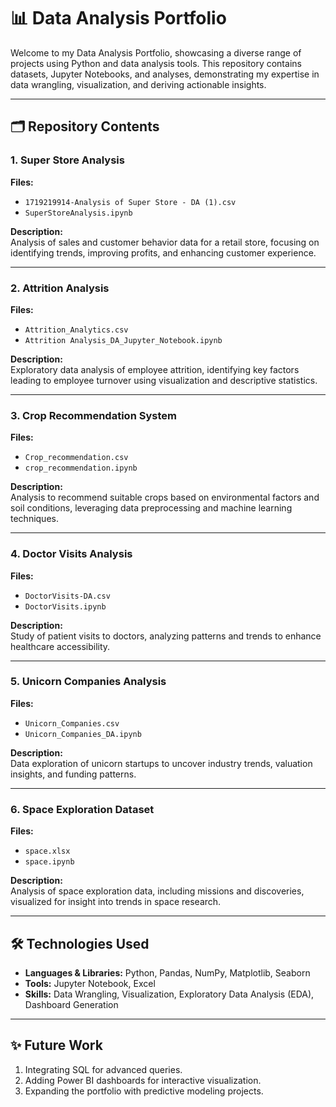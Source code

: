 # 📊 Data Analysis Portfolio

Welcome to my Data Analysis Portfolio, showcasing a diverse range of projects using Python and data analysis tools. This repository contains datasets, Jupyter Notebooks, and analyses, demonstrating my expertise in data wrangling, visualization, and deriving actionable insights.

---

## 🗂️ Repository Contents

### 1. Super Store Analysis
**Files:**
- `1719219914-Analysis of Super Store - DA (1).csv`
- `SuperStoreAnalysis.ipynb`

**Description:**  
Analysis of sales and customer behavior data for a retail store, focusing on identifying trends, improving profits, and enhancing customer experience.

---

### 2. Attrition Analysis
**Files:**
- `Attrition_Analytics.csv`
- `Attrition Analysis_DA_Jupyter_Notebook.ipynb`

**Description:**  
Exploratory data analysis of employee attrition, identifying key factors leading to employee turnover using visualization and descriptive statistics.

---

### 3. Crop Recommendation System
**Files:**
- `Crop_recommendation.csv`
- `crop_recommendation.ipynb`

**Description:**  
Analysis to recommend suitable crops based on environmental factors and soil conditions, leveraging data preprocessing and machine learning techniques.

---

### 4. Doctor Visits Analysis
**Files:**
- `DoctorVisits-DA.csv`
- `DoctorVisits.ipynb`

**Description:**  
Study of patient visits to doctors, analyzing patterns and trends to enhance healthcare accessibility.

---

### 5. Unicorn Companies Analysis
**Files:**
- `Unicorn_Companies.csv`
- `Unicorn_Companies_DA.ipynb`

**Description:**  
Data exploration of unicorn startups to uncover industry trends, valuation insights, and funding patterns.

---

### 6. Space Exploration Dataset
**Files:**
- `space.xlsx`
- `space.ipynb`

**Description:**  
Analysis of space exploration data, including missions and discoveries, visualized for insight into trends in space research.

---

## 🛠️ Technologies Used
- **Languages & Libraries:** Python, Pandas, NumPy, Matplotlib, Seaborn  
- **Tools:** Jupyter Notebook, Excel  
- **Skills:** Data Wrangling, Visualization, Exploratory Data Analysis (EDA), Dashboard Generation

---

## ✨ Future Work
1. Integrating SQL for advanced queries.
2. Adding Power BI dashboards for interactive visualization.
3. Expanding the portfolio with predictive modeling projects.
